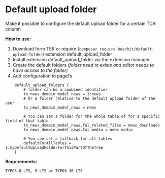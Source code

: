 Default upload folder
=====================

Make it possible to configure the default upload folder for a certain TCA column

**How to use:**

1. Download form TER or require (`composer require beechit/default-upload-folder`) extension default_upload_folder
2. Install extension default_upload_folder via the extension manager
3. Create the default folders *(folder need to exists and editor needs to have access to the folder)*
4. Add configuration to pageTs

```
    default_upload_folders {
        # folder can be a combined identifier
        tx_news_domain_model_news = 1:news
        # Or a folder relative to the default upload folder of the user
        tx_news_domain_model_news = news

        # You can set a folder for the whole table of for a specific field of that table
        tx_news_domain_model_news.fal_related_files = news_downloads
        tx_news_domain_model_news.fal_media = news_media

        # You can set a fallback for all tables
        defaultForAllTables = 1:myDefaultUploadFolderForThisPartOfTheTree
    }
```

**Requirements:**

    TYPO3 8 LTS, 9 LTS or TYPO3 10 LTS

